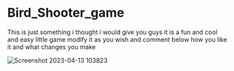 # Bird_Shooter_game
This is just something i thought i would give you guys
 it is a fun and cool and easy little game modify it as you wish and comment below how you like it and what changes you make
 
![Screenshot 2023-04-13 103823](https://user-images.githubusercontent.com/127002040/231794976-098a1823-08f1-4f22-a2b0-cc114895f42f.png)
